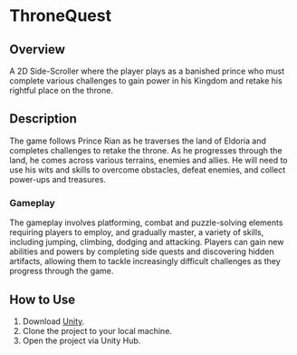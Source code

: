 # ThroneQuest

## Overview
A 2D Side-Scroller where the player plays as a banished prince who must complete various challenges to gain power in his Kingdom and retake his rightful place on the throne.

## Description
The game follows Prince Rian as he traverses the land of Eldoria and completes challenges to retake the throne. As he progresses through the land, he comes across various terrains, enemies and allies. He will need to use his wits and skills to overcome obstacles, defeat enemies, and collect power-ups and treasures.

### Gameplay
The gameplay involves platforming, combat and puzzle-solving elements requiring players to employ, and gradually master, a variety of skills, including jumping, climbing, dodging and attacking. Players can gain new abilities and powers by completing side quests and discovering hidden artifacts, allowing them to tackle increasingly difficult challenges as they progress through the game.

## How to Use
1. Download [Unity](https://unity.com/download).
2. Clone the project to your local machine.
3. Open the project via Unity Hub.

